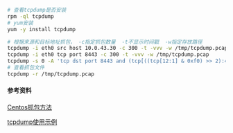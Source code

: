 ```sh
# 查看tcpdump是否安装
rpm -ql tcpdump
# yum安装
yum -y install tcpdump

# 根据来源和目标地址抓包， -c指定抓包数量  -t不显示时间戳  -w指定存放路径　
tcpdump -i eth0 src host 10.0.43.30 -c 300 -t -vvv -w /tmp/tcpdump.pcap
tcpdump -i eth0 tcp port 8443 -c 300 -t -vvv -w /tmp/tcpdump.pcap
tcpdump -s 0 -A 'tcp dst port 8443 and (tcp[((tcp[12:1] & 0xf0) >> 2):4] = 0x504f5354)' -c 300 -vvv -w /tmp/tcpdump.pcap
# 查看抓包文件
tcpdump -r /tmp/tcpdump.pcap 
```

#### 参考资料

[Centos抓包方法](https://www.cnblogs.com/sonnyBag/p/11548136.html)

[tcpdump使用示例](https://www.cnblogs.com/dspace/p/9750354.html)

